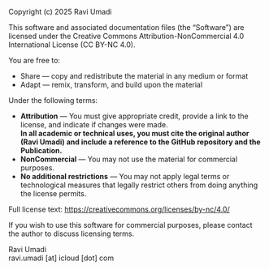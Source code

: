 Copyright (c) 2025 Ravi Umadi

This software and associated documentation files (the “Software”) are licensed under the Creative Commons Attribution-NonCommercial 4.0 International License (CC BY-NC 4.0).

You are free to:
- Share — copy and redistribute the material in any medium or format
- Adapt — remix, transform, and build upon the material

Under the following terms:
- **Attribution** — You must give appropriate credit, provide a link to the license, and indicate if changes were made.  
  **In all academic or technical uses, you must cite the original author (Ravi Umadi) and include a reference to the GitHub repository and the Publication.**
- **NonCommercial** — You may not use the material for commercial purposes.
- **No additional restrictions** — You may not apply legal terms or technological measures that legally restrict others from doing anything the license permits.

Full license text: https://creativecommons.org/licenses/by-nc/4.0/

If you wish to use this software for commercial purposes, please contact the author to discuss licensing terms.

Ravi Umadi  
ravi.umadi [at] icloud [dot] com